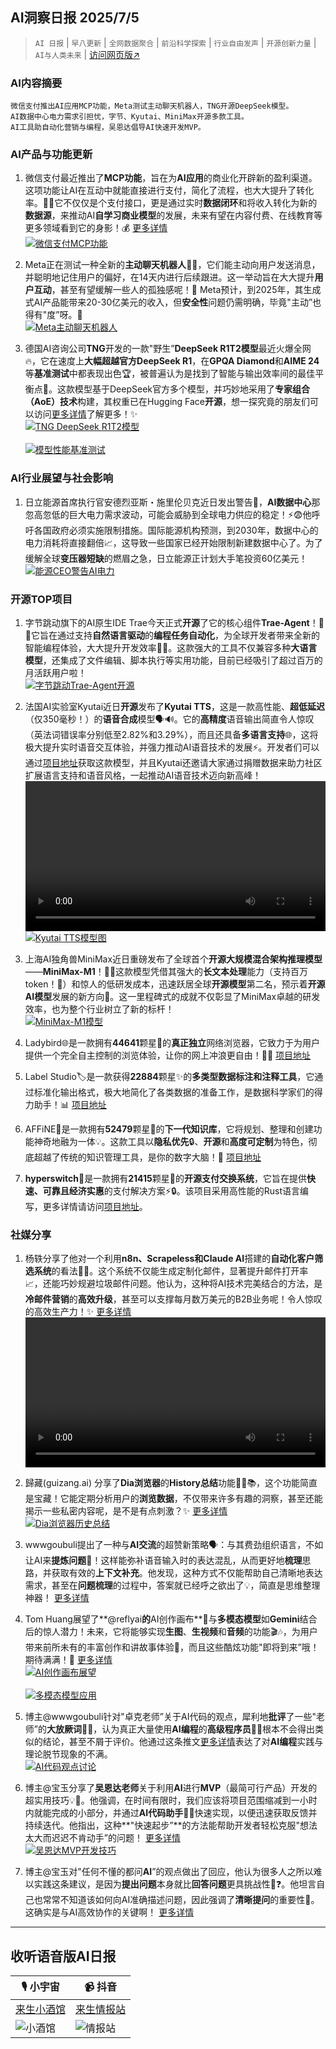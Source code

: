 ## AI洞察日报 2025/7/5

>  `AI 日报` | `早八更新` | `全网数据聚合` | `前沿科学探索` | `行业自由发声` | `开源创新力量` | `AI与人类未来` | [访问网页版↗️](https://ai.hubtoday.app/)



### **AI内容摘要**

```
微信支付推出AI应用MCP功能，Meta测试主动聊天机器人，TNG开源DeepSeek模型。
AI数据中心电力需求引担忧，字节、Kyutai、MiniMax开源多款工具。
AI工具助自动化营销与编程，吴恩达倡导AI快速开发MVP。
```



### AI产品与功能更新
1.  微信支付最近推出了**MCP功能**，旨在为**AI应用**的商业化开辟新的盈利渠道。这项功能让AI在互动中就能直接进行支付，简化了流程，也大大提升了转化率。🤔💡它不仅仅是个支付接口，更是通过实时**数据闭环**和将收入转化为新的**数据源**，来推动AI**自学习商业模型**的发展，未来有望在内容付费、在线教育等更多领域看到它的身影！💰 [更多详情](https://yuanqi.tencent.com/mcp-shop)
    <br/> [![微信支付MCP功能](https://upload.chinaz.com/2025/0704/6388724193250257666411626.png)](https://upload.chinaz.com/2025/0704/6388724193250257666411626.png) <br/>

2.  Meta正在测试一种全新的**主动聊天机器人**🤖💬，它们能主动向用户发送消息，并聪明地记住用户的偏好，在14天内进行后续跟进。这一举动旨在大大提升**用户互动**，甚至有望缓解一些人的孤独感呢！💖 Meta预计，到2025年，其生成式AI产品能带来20-30亿美元的收入，但**安全性**问题仍需明确，毕竟"主动”也得有"度”呀。🤔
    <br/> [![Meta主动聊天机器人](https://pic.chinaz.com/picmap/202311151629243344_7.jpg)](https://pic.chinaz.com/picmap/202311151629243344_7.jpg) <br/>

3.  德国AI咨询公司**TNG**开发的一款"野生”**DeepSeek R1T2模型**最近火爆全网🔥，它在速度上**大幅超越官方DeepSeek R1**，在**GPQA Diamond**和**AIME 24**等**基准测试**中都表现出色🏆，被普遍认为是找到了智能与输出效率间的最佳平衡点🚀。这款模型基于DeepSeek官方多个模型，并巧妙地采用了**专家组合（AoE）技术**构建，其权重已在Hugging Face**开源**，想一探究竟的朋友们可以访问[更多详情](https://www.jiqizhixin.com/articles/2025-07-04-10)了解更多！✨
    <br/> [![TNG DeepSeek R1T2模型](https://image.jiqizhixin.com/uploads/editor/edecbe11-2a5b-456d-beb4-3b34a819e6df/640.png)](https://image.jiqizhixin.com/uploads/editor/edecbe11-2a5b-456d-beb4-3b34a819e6df/640.png) <br/>
    <br/> [![模型性能基准测试](https://image.jiqizhixin.com/uploads/editor/3c51ce43-f8e3-448b-82c2-d8e275c7ca16/640.png)](https://image.jiqizhixin.com/uploads/editor/3c51ce43-f8e3-448b-82c2-d8e275c7ca16/640.png) <br/>

### AI行业展望与社会影响
1.  日立能源首席执行官安德烈亚斯・施里伦贝克近日发出警告🚨，**AI数据中心**那忽高忽低的巨大电力需求波动，可能会威胁到全球电力供应的稳定！⚡️😨他呼吁各国政府必须实施限制措施。国际能源机构预测，到2030年，数据中心的电力消耗将直接翻倍📈，这导致一些国家已经开始限制新建数据中心了。为了缓解全球**变压器短缺**的燃眉之急，日立能源正计划大手笔投资60亿美元！
    <br/> [![能源CEO警告AI电力](https://pic.chinaz.com/picmap/202005281122367065_91.jpg)](https://pic.chinaz.com/picmap/202005281122367065_91.jpg) <br/>

### 开源TOP项目
1.  字节跳动旗下的AI原生IDE Trae今天正式**开源**了它的核心组件**Trae-Agent**！🚀✨它旨在通过支持**自然语言驱动**的**编程任务自动化**，为全球开发者带来全新的智能编程体验，大大提升开发效率👩‍💻。这款强大的工具不仅兼容多种**大语言模型**，还集成了文件编辑、脚本执行等实用功能，目前已经吸引了超过百万的月活跃用户啦！
    <br/> [![字节跳动Trae-Agent开源](https://upload.chinaz.com/2025/0704/6388724303010748337361109.png)](https://upload.chinaz.com/2025/0704/6388724303010748337361109.png) <br/>

2.  法国AI实验室Kyutai近日**开源**发布了**Kyutai TTS**，这是一款高性能、**超低延迟**（仅350毫秒！）的**语音合成**模型🗣️🔊。它的**高精度**语音输出简直令人惊叹（英法词错误率分别低至2.82%和3.29%），而且还具备**多语言支持**🌐，这将极大提升实时语音交互体验，并强力推动AI语音技术的发展⚡️。开发者们可以通过[项目地址](https://kyutai.org/next/tts)获取这款模型，并且Kyutai还邀请大家通过捐赠数据来助力社区扩展语言支持和语音风格，一起推动AI语音技术迈向新高峰！
    <video src="https://upload.chinaz.com/video/2025/0704/6388722438752929547141244.mp4" controls="controls" width="100%"></video>
    <br/> [![Kyutai TTS模型图](https://upload.chinaz.com/2025/0704/6388722437104726386832655.png)](https://upload.chinaz.com/2025/0704/6388722437104726386832655.png) <br/>

3.  上海AI独角兽MiniMax近日重磅发布了全球首个**开源大规模混合架构推理模型**——**MiniMax-M1**！🦄✨这款模型凭借其强大的**长文本处理**能力（支持百万token！📖）和惊人的低研发成本，迅速跃居全球**开源模型**第二名，预示着**开源AI模型**发展的新方向🚀。这一里程碑式的成就不仅彰显了MiniMax卓越的研发效率，也为整个行业树立了新的标杆！
    <br/> [![MiniMax-M1模型](https://pic.chinaz.com/picmap/202501150943267809_0.jpg)](https://pic.chinaz.com/picmap/202501150943267809_0.jpg) <br/>

4.  Ladybird🌐是一款拥有**44641**颗星🌟的**真正独立**网络浏览器，它致力于为用户提供一个完全自主控制的浏览体验，让你的网上冲浪更自由！🏄‍♀️ [项目地址](https://github.com/LadybirdBrowser/ladybird)

5.  Label Studio🏷️是一款获得**22884**颗星✨的**多类型数据标注和注释工具**，它通过标准化输出格式，极大地简化了各类数据的准备工作，是数据科学家们的得力助手！📊 [项目地址](https://github.com/HumanSignal/label-studio)

6.  AFFiNE🧠是一款拥有**52479**颗星🌟的**下一代知识库**，它将规划、整理和创建功能神奇地融为一体💡。这款工具以**隐私优先**🔒、**开源**和**高度可定制**为特色，彻底超越了传统的知识管理工具，是你的数字大脑！🚀 [项目地址](https://github.com/toeverything/AFFiNE)

7.  **hyperswitch**💸是一款拥有**21415**颗星🌟的**开源支付交换系统**，它旨在提供**快速、可靠且经济实惠**的支付解决方案⚡️🔒。该项目采用高性能的Rust语言编写，更多详情请访问[项目地址](https://github.com/juspay/hyperswitch)。

### 社媒分享
1.  杨轶分享了他对一个利用**n8n、Scrapeless和Claude AI**搭建的**自动化客户筛选系统**的看法📧🤖。这个系统不仅能生成定制化邮件，显著提升邮件打开率📈，还能巧妙规避垃圾邮件问题。他认为，这种将AI技术完美结合的方法，是**冷邮件营销**的**高效升级**，甚至可以支撑每月数万美元的B2B业务呢！令人惊叹的高效生产力！✨ [更多详情](https://x.com/Yangyixxxx/status/1941101937866482018)
    <video src="https://video.twimg.com/amplify_video/1941026341228253184/vid/avc1/3840x2084/_DjuFztwKBcYhGJk.mp4?tag=21" controls="controls" width="100%"></video>

2.  歸藏(guizang.ai) 分享了**Dia浏览器**的**History总结**功能🕵️‍♀️📚，这个功能简直是宝藏！它能定期分析用户的**浏览数据**，不仅带来许多有趣的洞察，甚至还能揭示一些私密内容呢，是不是有点刺激？✨ [更多详情](https://x.com/op7418/status/1940997705779892617)
    <br/> [![Dia浏览器历史总结](https://pbs.twimg.com/media/Gu_PFqLWAAAv_vk?format=jpg&name=orig)](https://pbs.twimg.com/media/Gu_PFqLWAAAv_vk?format=jpg&name=orig) <br/>

3.  wwwgoubuli提出了一种与**AI交流**的超赞新策略🗣️：与其费劲组织语言，不如让AI来**提炼问题**🤔！这样能弥补语音输入时的表达混乱，从而更好地**梳理**思路，并获取有效的**上下文补充**。他发现，这种方式不仅能帮助自己清晰地表达需求，甚至在**问题梳理**的过程中，答案就已经呼之欲出了💡，简直是思维整理神器！ [更多详情](https://x.com/wwwgoubuli/status/1940974712055910818)

4.  Tom Huang展望了**@reflyai**的**AI创作画布**🎨与**多模态模型**如**Gemini**结合后的惊人潜力！未来，它将能够实现**生图**、**生视频**和**音频**的功能🎬🎶，为用户带来前所未有的丰富创作和讲故事体验🚀，而且这些酷炫功能"即将到来”哦！期待满满！🤩 [更多详情](https://x.com/tuturetom/status/1940943363898834947)
    <br/> [![AI创作画布展望](https://pbs.twimg.com/media/Gu-dseWWgAAPzV7?format=jpg&name=orig)](https://pbs.twimg.com/media/Gu-dseWWgAAPzV7?format=jpg&name=orig) <br/>
    <br/> [![多模态模型应用](https://pbs.twimg.com/media/Gu-dsdtboAAh1mT?format=jpg&name=orig)](https://pbs.twimg.com/media/Gu-dsdtboAAh1mT?format=jpg&name=orig) <br/>

5.  博主@wwwgoubuli针对"卓克老师”关于AI代码的观点，犀利地**批评**了一些"老师”的**大放厥词**💬🤨，认为真正大量使用**AI编程**的**高级程序员**👨‍💻根本不会得出类似的结论，甚至不屑于评价。他通过这条推文[更多详情](https://x.com/wwwgoubuli/status/1940942626473365908)表达了对**AI编程**实践与理论脱节现象的不满。
    <br/> [![AI代码观点讨论](https://pbs.twimg.com/media/Gu7eq2Gb0AINVqL?format=jpg&name=orig)](https://pbs.twimg.com/media/Gu7eq2Gb0AINVqL?format=jpg&name=orig) <br/>

6.  博主@宝玉分享了**吴恩达老师**关于利用**AI**进行**MVP**（最简可行产品）开发的超实用技巧💡🚀。他强调，在时间有限时，我们应该将项目范围缩减到一小时内就能完成的小部分，并通过**AI代码助手**👨‍💻快速实现，以便迅速获取反馈并持续迭代。他指出，这种**"快速起步”**的方法能帮助开发者轻松克服"想法太大而迟迟不肯动手”的问题！ [更多详情](https://x.com/dotey/status/1940868768948760613)
    <br/> [![吴恩达MVP开发技巧](https://pbs.twimg.com/media/Gu7f0T8XYAAQCI9?format=jpg&name=orig)](https://pbs.twimg.com/media/Gu7f0T8XYAAQCI9?format=jpg&name=orig) <br/>

7.  博主@宝玉对"任何不懂的都问**AI**”的观点做出了回应，他认为很多人之所以难以实践这条建议，是因为**提出问题**本身就比**回答问题**更具挑战性🤔❓。他坦言自己也常常不知道该如何向AI准确描述问题，因此强调了**清晰提问**的重要性💬。这确实是与AI高效协作的关键啊！ [更多详情](https://x.com/dotey/status/1940845834373157125)

---

## **收听语音版AI日报**

| 🎙️ **小宇宙** | 📹 **抖音** |
| --- | --- |
| [来生小酒馆](https://www.xiaoyuzhoufm.com/podcast/683c62b7c1ca9cf575a5030e)  |   [来生情报站](https://www.douyin.com/user/MS4wLjABAAAAwpwqPQlu38sO38VyWgw9ZjDEnN4bMR5j8x111UxpseHR9DpB6-CveI5KRXOWuFwG)| 
| ![小酒馆](https://s1.imagehub.cc/images/2025/06/24/f959f7984e9163fc50d3941d79a7f262.md.png) | ![情报站](https://s1.imagehub.cc/images/2025/06/24/7fc30805eeb831e1e2baa3a240683ca3.md.png) |

    


